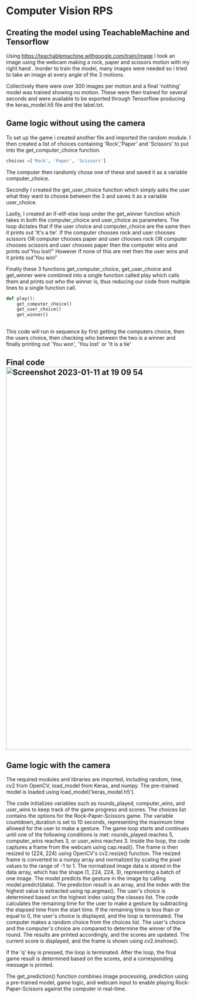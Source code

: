 # Computer Vision RPS


## Creating the model using TeachableMachine and Tensorflow
Using https://teachablemachine.withgoogle.com/train/image I took an image using the webcam making a rock, paper and scissors motion with my right hand . Inorder to train the model, many images were needed so i tried to take an image at every angle of the 3 motions.

Collectively there were over 300 images per motion and a final 'nothing' model was trained showing no motion.
These were then trained for several seconds and were available to be exported through Tensorflow producing the keras_model.h5 file and the label.txt.

## Game logic without using the camera

To set up the game i created another file and imported the random module. I then created a list of choices containing 'Rock','Paper' and 'Scissors' to put into the get_computer_choice function. 
```python
choices =['Rock', 'Paper', 'Scissors']
```
The computer then randomly chose one of these and saved it as a variable computer_choice.

Secondly I created the get_user_choice function which simply asks the user what they want to choose between the 3 and saves it as a variable user_choice.

Lastly, I created an if-elif-else loop under the get_winner function which takes in both the computer_choice and user_choice as parameters.
The loop dictates that if the user choice and computer_choice are the same then it prints out 'It's a tie'. 
If the computer chooses rock and user chooses scissors OR computer chooses paper and user chooses rock OR computer chooses scissors and user chooses paper then the computer wins and prints out'You lost!"
However if none of this are met then the user wins and it prints out'You win!'

Finally these 3 functions get_computer_choice, get_user_choice and get_winner were combined into a single function called play which calls them and prints out who the winner is, thus reducing our code from multiple lines to a single function call.

```python 
def play():
    get_computer_choice()
    get_user_choice()
    get_winner() 
    
```

This code will run in sequence by first getting the computers choice, then the users choice, then checking who between the two is a winner and finally printing out 'You won', 'You lost' or 'It is a tie'

## Final code <img width="1040" alt="Screenshot 2023-01-11 at 19 09 54" src="https://user-images.githubusercontent.com/118231395/211896583-7dbca879-093c-4aa2-8183-4f77b5fadd1d.png">

## Game logic with the camera
The required modules and libraries are imported, including random, time, cv2 from OpenCV, load_model from Keras, and numpy.
The pre-trained model is loaded using load_model('keras_model.h5'). 

The code initializes variables such as rounds_played, computer_wins, and user_wins to keep track of the game progress and scores. The choices list contains the options for the Rock-Paper-Scissors game.
The variable countdown_duration is set to 10 seconds, representing the maximum time allowed for the user to make a gesture.
The game loop starts and continues until one of the following conditions is met: rounds_played reaches 5, computer_wins reaches 3, or user_wins reaches 3.
Inside the loop, the code captures a frame from the webcam using cap.read(). The frame is then resized to (224, 224) using OpenCV's cv2.resize() function.
The resized frame is converted to a numpy array and normalized by scaling the pixel values to the range of -1 to 1.
The normalized image data is stored in the data array, which has the shape (1, 224, 224, 3), representing a batch of one image.
The model predicts the gesture in the image by calling model.predict(data). The prediction result is an array, and the index with the highest value is extracted using np.argmax().
The user's choice is determined based on the highest index using the classes list.
The code calculates the remaining time for the user to make a gesture by subtracting the elapsed time from the start time.
If the remaining time is less than or equal to 0, the user's choice is displayed, and the loop is terminated.
The computer makes a random choice from the choices list.
The user's choice and the computer's choice are compared to determine the winner of the round. The results are printed accordingly, and the scores are updated.
The current score is displayed, and the frame is shown using cv2.imshow().

If the 'q' key is pressed, the loop is terminated.
After the loop, the final game result is determined based on the scores, and a corresponding message is printed.

The get_prediction() function combines image processing, prediction using a pre-trained model, game logic, and webcam input to enable playing Rock-Paper-Scissors against the computer in real-time.

